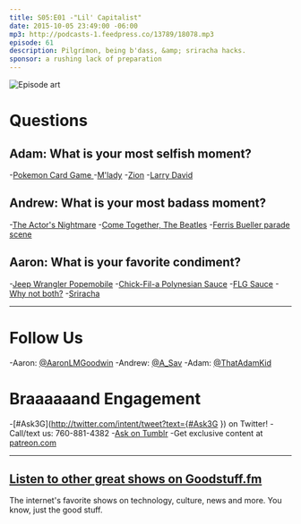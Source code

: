 ```yaml
---
title: S05:E01 -"Lil' Capitalist"
date: 2015-10-05 23:49:00 -06:00
mp3: http://podcasts-1.feedpress.co/13789/18078.mp3
episode: 61
description: Pilgrímon, being b'dass, &amp; sriracha hacks.
sponsor: a rushing lack of preparation
---
```


![Episode art][1]

# Questions

## Adam: What is your most selfish moment?

-[Pokemon Card Game ][2]
-[M'lady][3]
-[Zion][4]
-[Larry David][5]

## Andrew: What is your most badass moment?

-[The Actor's Nightmare][6]
-[Come Together, The Beatles][7]
-[Ferris Bueller parade scene][8]

## Aaron: What is your favorite condiment?

-[Jeep Wrangler Popemobile][9]
-[Chick-Fil-a Polynesian Sauce][10]
-[FLG Sauce][11]
-[Why not both?][12]
-[Sriracha][13]

***

# Follow Us
-Aaron: [@AaronLMGoodwin](http://twitter.com/aaronlmgoodwin)
-Andrew: [@A_Sav](http://twitter.com/a_sav)
-Adam: [@ThatAdamKid](http://twitter.com/thatadamkid)

# Braaaaaand Engagement
-[#Ask3G](http://twitter.com/intent/tweet?text={#Ask3G }) on Twitter!
-Call/text us: 760-881-4382
-[Ask on Tumblr](http://3g3q.co/ask)
-Get exclusive content at [patreon.com](http://www.patreon.com/3g3q)

***

## [Listen to other great shows on Goodstuff.fm](http://goodstuff.fm/)
The internet's favorite shows on technology, culture, news and more. You know, just the good stuff.

[1]: http://l.gdwn.co/RkHi.gif
[2]: http://www.pokemon.com/us/pokemon-tcg/
[3]: http://knowyourmeme.com/memes/tips-fedora
[4]: http://bit.ly/1M4TGAC
[5]: https://en.wikipedia.org/wiki/Larry_David
[6]: https://en.wikipedia.org/wiki/The_Actor%27s_Nightmare
[7]: http://www.youtube.com/watch?v=N8LZGQ4MkvQ
[8]: http://www.youtube.com/watch?v=tRcv4nokK50
[9]: https://www.washingtonpost.com/news/acts-of-faith/wp/2015/08/20/pope-francis-will-use-a-jeep-wrangler-as-his-american-popemobile-vatican-says/
[10]: http://www.chick-fil-a.com/Food/Menu-Detail/Polynesian-Sauce
[11]: http://www.kfc.com/menu/sauces/all-sauces
[12]: http://www.youtube.com/watch?v=vgk-lA12FBk
[13]: http://theoatmeal.com/comics/sriracha
